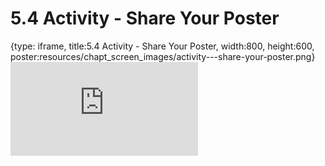 # 5.4 Activity - Share Your Poster
 
{type: iframe, title:5.4 Activity - Share Your Poster, width:800, height:600, poster:resources/chapt_screen_images/activity---share-your-poster.png}
![](https://sayumiyork.github.io/c-moor-ottr-generic/activity---share-your-poster.html)
 

 
